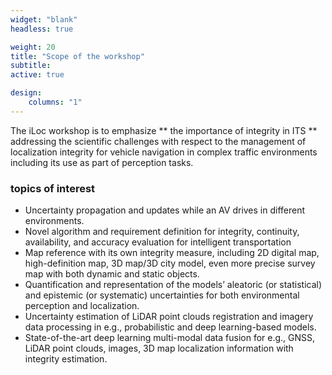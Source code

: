 ```yaml
---
widget: "blank"
headless: true

weight: 20
title: "Scope of the workshop"
subtitle:
active: true

design:
    columns: "1"
---
```

The iLoc workshop is to emphasize ** the importance of integrity in ITS ** addressing the scientific challenges with respect to the management of localization integrity for vehicle navigation in complex traffic environments including its use as part of perception tasks.

### topics of interest
- Uncertainty propagation and updates while an AV drives in different environments.
- Novel algorithm and requirement definition for integrity, continuity, availability, and accuracy evaluation for intelligent transportation
- Map reference with its own integrity measure, including 2D digital map, high-definition map, 3D map/3D city model, even more precise survey map with both dynamic and static objects.
- Quantification and representation of the models’ aleatoric (or statistical) and epistemic (or systematic) uncertainties for both environmental perception and localization.
- Uncertainty estimation of LiDAR point clouds registration and imagery data processing in e.g., probabilistic and deep learning-based models.
- State-of-the-art deep learning multi-modal data fusion for e.g., GNSS, LiDAR point clouds, images, 3D map localization information with integrity estimation.